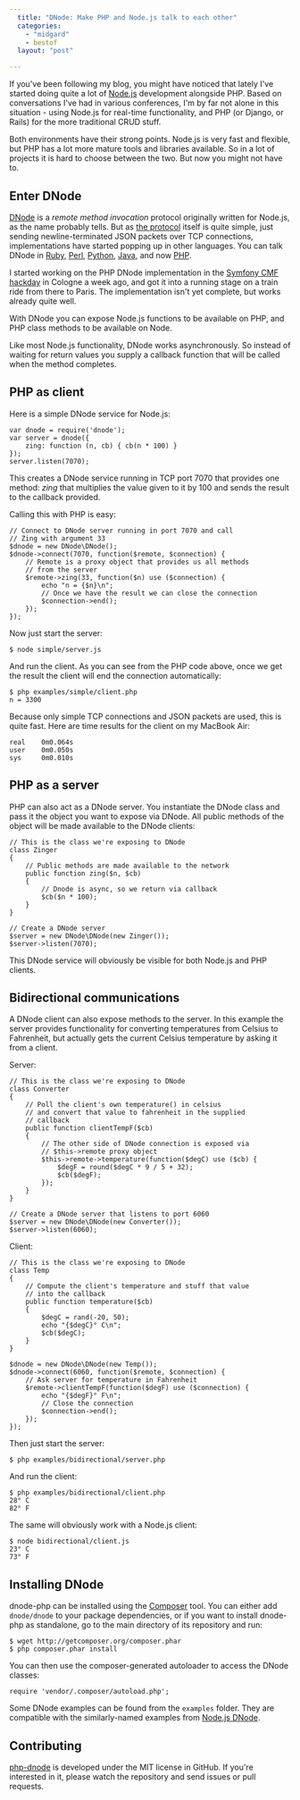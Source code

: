 ```yaml
---
  title: "DNode: Make PHP and Node.js talk to each other"
  categories: 
    - "midgard"
    - bestof
  layout: "post"

---
```

If you've been following my blog, you might have noticed that lately I've started doing quite a lot of [Node.js](http://nodejs.org/) development alongside PHP. Based on conversations I've had in various conferences, I'm by far not alone in this situation - using Node.js for real-time functionality, and PHP (or Django, or Rails) for the more traditional CRUD stuff.

Both environments have their strong points. Node.js is very fast and flexible, but PHP has a lot more mature tools and libraries available. So in a lot of projects it is hard to choose between the two. But now you might not have to.

## Enter DNode

[DNode](http://substack.net/posts/85e1bd/DNode-Asynchronous-Remote-Method-Invocation-for-Node-js-and-the-Browser) is a _remote method invocation_ protocol originally written for Node.js, as the name probably tells. But as [the protocol](https://github.com/substack/dnode-protocol#readme) itself is quite simple, just sending newline-terminated JSON packets over TCP connections, implementations have started popping up in other languages. You can talk DNode in [Ruby](https://github.com/substack/dnode-ruby), [Perl](https://github.com/substack/dnode-perl), [Python](https://github.com/jesusabdullah/dnode-python), [Java](https://github.com/aslakhellesoy/dnode-java), and now [PHP](https://github.com/bergie/dnode-php).

I started working on the PHP DNode implementation in the [Symfony CMF hackday](http://blog.liip.ch/archive/2011/09/30/symfony-cmf-hackday-october-22nd-in-cologne.html) in Cologne a week ago, and got it into a running stage on a train ride from there to Paris. The implementation isn't yet complete, but works already quite well.

With DNode you can expose Node.js functions to be available on PHP, and PHP class methods to be available on Node.

Like most Node.js functionality, DNode works asynchronously. So instead of waiting for return values you supply a callback function that will be called when the method completes.

## PHP as client

Here is a simple DNode service for Node.js:

    var dnode = require('dnode');
    var server = dnode({
        zing: function (n, cb) { cb(n * 100) }
    });
    server.listen(7070);

This creates a DNode service running in TCP port 7070 that provides one method: _zing_ that multiplies the value given to it by 100 and sends the result to the callback provided.

Calling this with PHP is easy:

    // Connect to DNode server running in port 7070 and call 
    // Zing with argument 33
    $dnode = new DNode\DNode();
    $dnode->connect(7070, function($remote, $connection) {
        // Remote is a proxy object that provides us all methods
        // from the server
        $remote->zing(33, function($n) use ($connection) {
            echo "n = {$n}\n";
            // Once we have the result we can close the connection
            $connection->end();
        });
    });

Now just start the server:

    $ node simple/server.js

And run the client. As you can see from the PHP code above, once we get the result the client will end the connection automatically:

    $ php examples/simple/client.php 
    n = 3300

Because only simple TCP connections and JSON packets are used, this is quite fast. Here are time results for the client on my MacBook Air:

    real	0m0.064s
    user	0m0.050s
    sys	    0m0.010s

## PHP as a server

PHP can also act as a DNode server. You instantiate the DNode class and pass it the object you want to expose via DNode. All public methods of the object will be made available to the DNode clients:

    // This is the class we're exposing to DNode
    class Zinger
    {
        // Public methods are made available to the network
        public function zing($n, $cb)
        {
            // Dnode is async, so we return via callback
            $cb($n * 100);
        }
    }

    // Create a DNode server
    $server = new DNode\DNode(new Zinger());
    $server->listen(7070);

This DNode service will obviously be visible for both Node.js and PHP clients.

## Bidirectional communications

A DNode client can also expose methods to the server. In this example the server provides functionality for converting temperatures from Celsius to Fahrenheit, but actually gets the current Celsius temperature by asking it from a client.

Server:

    // This is the class we're exposing to DNode
    class Converter
    {
        // Poll the client's own temperature() in celsius
        // and convert that value to fahrenheit in the supplied 
        // callback
        public function clientTempF($cb)
        {
            // The other side of DNode connection is exposed via
            // $this->remote proxy object
            $this->remote->temperature(function($degC) use ($cb) {
                $degF = round($degC * 9 / 5 + 32);
                $cb($degF);
            });
        }
    }

    // Create a DNode server that listens to port 6060
    $server = new DNode\DNode(new Converter());
    $server->listen(6060);

Client:

    // This is the class we're exposing to DNode
    class Temp
    {
        // Compute the client's temperature and stuff that value
        // into the callback
        public function temperature($cb)
        {
            $degC = rand(-20, 50);
            echo "{$degC}° C\n";
            $cb($degC);
        }
    }

    $dnode = new DNode\DNode(new Temp());
    $dnode->connect(6060, function($remote, $connection) {
        // Ask server for temperature in Fahrenheit
        $remote->clientTempF(function($degF) use ($connection) {
            echo "{$degF}° F\n";
            // Close the connection
            $connection->end();
        });
    });

Then just start the server:

    $ php examples/bidirectional/server.php

And run the client:

    $ php examples/bidirectional/client.php 
    28° C
    82° F

The same will obviously work with a Node.js client:

    $ node bidirectional/client.js 
    23° C
    73° F

## Installing DNode

dnode-php can be installed using the [Composer](http://packagist.org/) tool. You can either add `dnode/dnode` to your package dependencies, or if you want to install dnode-php as standalone, go to the main directory of its repository and run:

    $ wget http://getcomposer.org/composer.phar 
    $ php composer.phar install

You can then use the composer-generated autoloader to access the DNode classes:

    require 'vendor/.composer/autoload.php';

Some DNode examples can be found from the `examples` folder. They are compatible with the similarly-named examples from [Node.js DNode](https://github.com/substack/dnode).

## Contributing

[php-dnode](https://github.com/bergie/dnode-php) is developed under the MIT license in GitHub. If you're interested in it, please watch the repository and send issues or pull requests.
